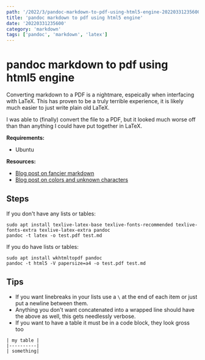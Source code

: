 ```yaml
---
path: '/2022/3/pandoc-markdown-to-pdf-using-html5-engine-20220331235600'
title: 'pandoc markdown to pdf using html5 engine'
date: '20220331235600'
category: 'markdown'
tags: ['pandoc', 'markdown', 'latex']
---
```


# pandoc markdown to pdf using html5 engine
Converting markdown to a PDF is a nightmare, espeically when interfacing with
LaTeX. This has proven to be a truly terrible experience, it is likely much easier
to just write plain old LaTeX.

I was able to (finally) convert the file to a PDF, but it looked much worse off than
than anything I could have put together in LaTeX.

**Requirements:**
* Ubuntu

**Resources:**
* [Blog post on fancier markdown](https://blog.stolle.email/2020/04/05/convert-markdown-files-to-pdf-in-ubuntu/)
* [Blog post on colors and unknown characters](https://jdhao.github.io/2019/05/30/markdown2pdf_pandoc/#issues-and-techniques)

## Steps

If you don't have any lists or tables:
```
sudo apt install texlive-latex-base texlive-fonts-recommended texlive-fonts-extra texlive-latex-extra pandoc
pandoc -t latex -o test.pdf test.md
```

If you do have lists or tables:
```
sudo apt install wkhtmltopdf pandoc
pandoc -t html5 -V papersize=a4 -o test.pdf test.md
```

## Tips
* If you want linebreaks in your lists use a `\` at the end of each item or just put
a newline between them.
* Anything you don't want concatenated into a wrapped line should have the above as well,
this gets needlessly verbose.
* If you want to have a table it must be in a code block, they look gross too

```
| my table |
|----------|
| something|
```

